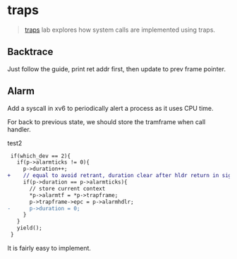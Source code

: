 # traps

> [traps](https://pdos.csail.mit.edu/6.S081/2020/labs/traps.html) lab explores
> how system calls are implemented using traps.

## Backtrace

Just follow the guide, print ret addr first, then update to prev frame pointer.

## Alarm

Add a syscall in xv6 to periodically alert a process as it uses CPU time.

For back to previous state, we should store the tramframe when call handler.

test2
```diff
 if(which_dev == 2){
   if(p->alarmticks != 0){
     p->duration++;
+    // equal to avoid retrant, duration clear after hldr return in sigreturn
     if(p->duration == p->alarmticks){
       // store current context
       *p->alarmtf = *p->trapframe;
       p->trapframe->epc = p->alarmhdlr;
-      p->duration = 0;
     }
   }
   yield();
 }
```

It is fairly easy to implement.
